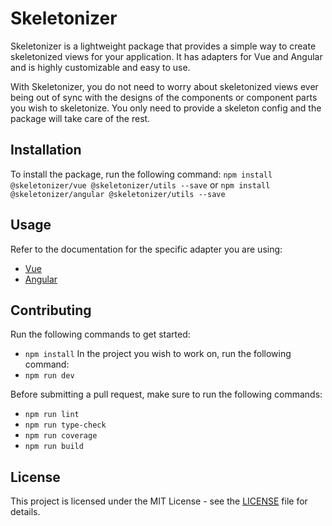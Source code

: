 # Skeletonizer
Skeletonizer is a lightweight package that provides a simple way to create skeletonized views for your application. 
It has adapters for Vue and Angular and is highly customizable and easy to use.

With Skeletonizer, you do not need to worry about skeletonized views ever being out of sync with the designs of the components or component parts you wish to skeletonize.
You only need to provide a skeleton config and the package will take care of the rest.

## Installation
To install the package, run the following command:
`npm install @skeletonizer/vue @skeletonizer/utils --save` or `npm install @skeletonizer/angular @skeletonizer/utils --save`

## Usage
Refer to the documentation for the specific adapter you are using:
- [Vue](packages/vue/README.md)
- [Angular](packages/angular/README.md)

## Contributing
Run the following commands to get started:
- `npm install`
In the project you wish to work on, run the following command:
- `npm run dev`

Before submitting a pull request, make sure to run the following commands:
- `npm run lint`
- `npm run type-check`
- `npm run coverage`
- `npm run build`

## License
This project is licensed under the MIT License - see the [LICENSE](LICENSE) file for details.

